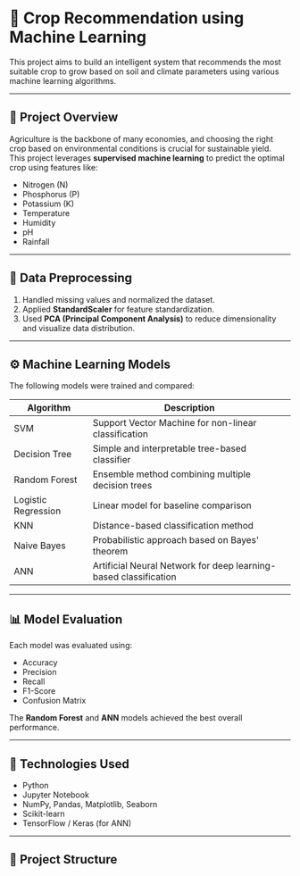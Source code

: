# 🌾 Crop Recommendation using Machine Learning

This project aims to build an intelligent system that recommends the most suitable crop to grow based on soil and climate parameters using various machine learning algorithms.

---

## 🧠 Project Overview

Agriculture is the backbone of many economies, and choosing the right crop based on environmental conditions is crucial for sustainable yield.  
This project leverages **supervised machine learning** to predict the optimal crop using features like:
- Nitrogen (N)
- Phosphorus (P)
- Potassium (K)
- Temperature
- Humidity
- pH
- Rainfall

---

## 🧹 Data Preprocessing

1. Handled missing values and normalized the dataset.  
2. Applied **StandardScaler** for feature standardization.  
3. Used **PCA (Principal Component Analysis)** to reduce dimensionality and visualize data distribution.

---

## ⚙️ Machine Learning Models

The following models were trained and compared:

| Algorithm | Description |
|------------|--------------|
| SVM | Support Vector Machine for non-linear classification |
| Decision Tree | Simple and interpretable tree-based classifier |
| Random Forest | Ensemble method combining multiple decision trees |
| Logistic Regression | Linear model for baseline comparison |
| KNN | Distance-based classification method |
| Naive Bayes | Probabilistic approach based on Bayes' theorem |
| ANN | Artificial Neural Network for deep learning-based classification |

---

## 📊 Model Evaluation

Each model was evaluated using:
- Accuracy
- Precision
- Recall
- F1-Score
- Confusion Matrix

The **Random Forest** and **ANN** models achieved the best overall performance.

---

## 🧪 Technologies Used

- Python  
- Jupyter Notebook  
- NumPy, Pandas, Matplotlib, Seaborn  
- Scikit-learn  
- TensorFlow / Keras (for ANN)

---

## 📁 Project Structure

